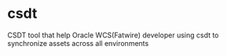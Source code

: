 # csdt
CSDT tool that help Oracle WCS(Fatwire) developer using csdt to synchronize assets across all environments
